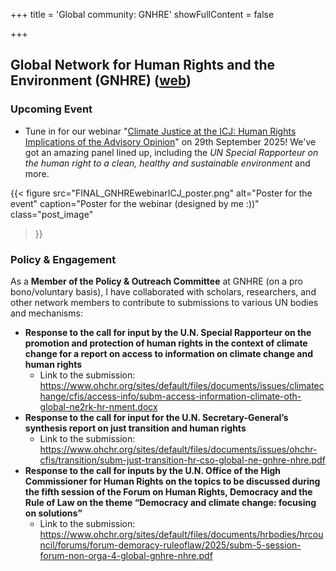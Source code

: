 +++
title = 'Global community: GNHRE'
showFullContent = false

+++


## Global Network for Human Rights and the Environment (GNHRE) ([web](https://gnhre.org/))

### Upcoming Event
+ Tune in for our webinar "[Climate Justice at the ICJ: Human Rights Implications of the Advisory Opinion](https://gnhre.org/?p=18433)" on 29th September 2025! We've got an amazing panel lined up, including the *UN Special Rapporteur on the human right to a clean, healthy and sustainable environment* and more.

{{< figure
  src="FINAL_GNHREwebinarICJ_poster.png"
  alt="Poster for the event"
  caption="Poster for the webinar (designed by me :))"
  class="post_image"
>}}



### Policy & Engagement
As a **Member of the Policy & Outreach Committee** at GNHRE (on a pro bono/voluntary basis), I have collaborated with scholars, researchers, and other network members to contribute to submissions to various UN bodies and mechanisms:
+ **Response to the call for input by the U.N. Special Rapporteur on the promotion and protection of human rights in the context of climate change for a report on access to information on climate change and human rights**
    + Link to the submission: https://www.ohchr.org/sites/default/files/documents/issues/climatechange/cfis/access-info/subm-access-information-climate-oth-global-ne2rk-hr-nment.docx
+ **Response to the call for input for the U.N. Secretary-General’s synthesis report on just transition and human rights**
    + Link to the submission: https://www.ohchr.org/sites/default/files/documents/issues/ohchr-cfis/transition/subm-just-transition-hr-cso-global-ne-gnhre-nhre.pdf
+ **Response to the call for inputs by the U.N. Office of the High Commissioner for Human Rights on the topics to be discussed during the fifth session of the Forum on Human Rights, Democracy and the Rule of Law on the theme “Democracy and climate change: focusing on solutions”**
    + Link to the submission: https://www.ohchr.org/sites/default/files/documents/hrbodies/hrcouncil/forums/forum-demoracy-ruleoflaw/2025/subm-5-session-forum-non-orga-4-global-gnhre-nhre.pdf